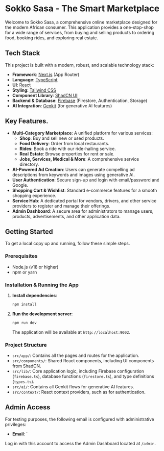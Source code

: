 # Sokko Sasa - The Smart Marketplace

Welcome to Sokko Sasa, a comprehensive online marketplace designed for the modern African consumer. This application provides a one-stop-shop for a wide range of services, from buying and selling products to ordering food, booking rides, and exploring real estate.

## Tech Stack

This project is built with a modern, robust, and scalable technology stack:

-   **Framework**: [Next.js](https://nextjs.org/) (App Router)
-   **Language**: [TypeScript](https://www.typescriptlang.org/)
-   **UI**: [React](https://reactjs.org/)
-   **Styling**: [Tailwind CSS](https://tailwindcss.com/)
-   **Component Library**: [ShadCN UI](https://ui.shadcn.com/)
-   **Backend & Database**: [Firebase](https://firebase.google.com/) (Firestore, Authentication, Storage)
-   **AI Integration**: [Genkit](https://firebase.google.com/docs/genkit) (for generative AI features)

## Key Features.    

-   **Multi-Category Marketplace**: A unified platform for various services:
    -   **Shop**: Buy and sell new or used products.
    -   **Food Delivery**: Order from local restaurants.
    -   **Rides**: Book a ride with our ride-hailing service.
    -   **Real Estate**: Browse properties for rent or sale.
    -   **Jobs, Services, Medical & More**: A comprehensive service directory.
-   **AI-Powered Ad Creation**: Users can generate compelling ad descriptions from keywords and images using generative AI.
-   **User Authentication**: Secure sign-up and login with email/password and Google.
-   **Shopping Cart & Wishlist**: Standard e-commerce features for a smooth shopping experience.
-   **Service Hub**: A dedicated portal for vendors, drivers, and other service providers to register and manage their offerings.
-   **Admin Dashboard**: A secure area for administrators to manage users, products, advertisements, and other application data.

## Getting Started

To get a local copy up and running, follow these simple steps.

### Prerequisites

-   Node.js (v18 or higher)
-   npm or yarn

### Installation & Running the App

1.  **Install dependencies**:
    ```bash
    npm install
    ```
2.  **Run the development server**:
    ```bash
    npm run dev
    ```
    The application will be available at `http://localhost:9002`.

### Project Structure

-   `src/app/`: Contains all the pages and routes for the application.
-   `src/components/`: Shared React components, including UI components from ShadCN.
-   `src/lib/`: Core application logic, including Firebase configuration (`firebase.ts`), database functions (`firestore.ts`), and type definitions (`types.ts`).
-   `src/ai/`: Contains all Genkit flows for generative AI features.
-   `src/context/`: React context providers, such as for authentication.

## Admin Access

For testing purposes, the following email is configured with administrative privileges:
-   **Email**: `

Log in with this account to access the Admin Dashboard located at `/admin`.